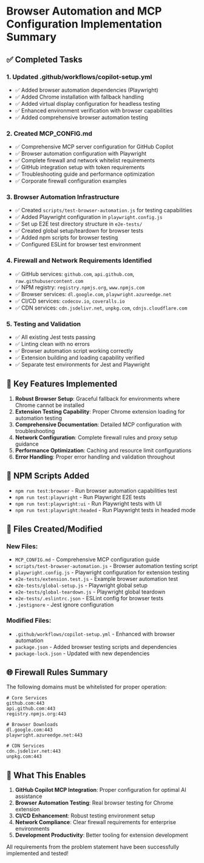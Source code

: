 # Browser Automation and MCP Configuration Implementation Summary

## ✅ Completed Tasks

### 1. Updated .github/workflows/copilot-setup.yml
- ✅ Added browser automation dependencies (Playwright)
- ✅ Added Chrome installation with fallback handling
- ✅ Added virtual display configuration for headless testing
- ✅ Enhanced environment verification with browser capabilities
- ✅ Added comprehensive browser automation testing

### 2. Created MCP_CONFIG.md
- ✅ Comprehensive MCP server configuration for GitHub Copilot
- ✅ Browser automation configuration with Playwright
- ✅ Complete firewall and network whitelist requirements
- ✅ GitHub integration setup with token requirements
- ✅ Troubleshooting guide and performance optimization
- ✅ Corporate firewall configuration examples

### 3. Browser Automation Infrastructure
- ✅ Created `scripts/test-browser-automation.js` for testing capabilities
- ✅ Added Playwright configuration in `playwright.config.js`
- ✅ Set up E2E test directory structure in `e2e-tests/`
- ✅ Created global setup/teardown for browser tests
- ✅ Added npm scripts for browser testing
- ✅ Configured ESLint for browser test environment

### 4. Firewall and Network Requirements Identified
- ✅ GitHub services: `github.com`, `api.github.com`, `raw.githubusercontent.com`
- ✅ NPM registry: `registry.npmjs.org`, `www.npmjs.com`
- ✅ Browser services: `dl.google.com`, `playwright.azureedge.net`
- ✅ CI/CD services: `codecov.io`, `coveralls.io`
- ✅ CDN services: `cdn.jsdelivr.net`, `unpkg.com`, `cdnjs.cloudflare.com`

### 5. Testing and Validation
- ✅ All existing Jest tests passing
- ✅ Linting clean with no errors
- ✅ Browser automation script working correctly
- ✅ Extension building and loading capability verified
- ✅ Separate test environments for Jest and Playwright

## 🎯 Key Features Implemented

1. **Robust Browser Setup**: Graceful fallback for environments where Chrome cannot be installed
2. **Extension Testing Capability**: Proper Chrome extension loading for automation testing
3. **Comprehensive Documentation**: Detailed MCP configuration with troubleshooting
4. **Network Configuration**: Complete firewall rules and proxy setup guidance
5. **Performance Optimization**: Caching and resource limit configurations
6. **Error Handling**: Proper error handling and validation throughout

## 🔧 NPM Scripts Added

- `npm run test:browser` - Run browser automation capabilities test
- `npm run test:playwright` - Run Playwright E2E tests
- `npm run test:playwright:ui` - Run Playwright tests with UI
- `npm run test:playwright:headed` - Run Playwright tests in headed mode

## 📁 Files Created/Modified

### New Files:
- `MCP_CONFIG.md` - Comprehensive MCP configuration guide
- `scripts/test-browser-automation.js` - Browser automation testing script
- `playwright.config.js` - Playwright configuration for extension testing
- `e2e-tests/extension.test.js` - Example browser automation test
- `e2e-tests/global-setup.js` - Playwright global setup
- `e2e-tests/global-teardown.js` - Playwright global teardown
- `e2e-tests/.eslintrc.json` - ESLint config for browser tests
- `.jestignore` - Jest ignore configuration

### Modified Files:
- `.github/workflows/copilot-setup.yml` - Enhanced with browser automation
- `package.json` - Added browser testing scripts and dependencies
- `package-lock.json` - Updated with new dependencies

## 🌐 Firewall Rules Summary

The following domains must be whitelisted for proper operation:

```
# Core Services
github.com:443
api.github.com:443
registry.npmjs.org:443

# Browser Downloads
dl.google.com:443
playwright.azureedge.net:443

# CDN Services
cdn.jsdelivr.net:443
unpkg.com:443
```

## 🚀 What This Enables

1. **GitHub Copilot MCP Integration**: Proper configuration for optimal AI assistance
2. **Browser Automation Testing**: Real browser testing for Chrome extension
3. **CI/CD Enhancement**: Robust testing environment setup
4. **Network Compliance**: Clear firewall requirements for enterprise environments
5. **Development Productivity**: Better tooling for extension development

All requirements from the problem statement have been successfully implemented and tested!